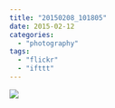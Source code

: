 ```yaml
---
title: "20150208_101805"
date: 2015-02-12
categories: 
  - "photography"
tags: 
  - "flickr"
  - "ifttt"
---
```


![](https://farm8.staticflickr.com/7343/16505992825_6a65df92c6_b.jpg)
